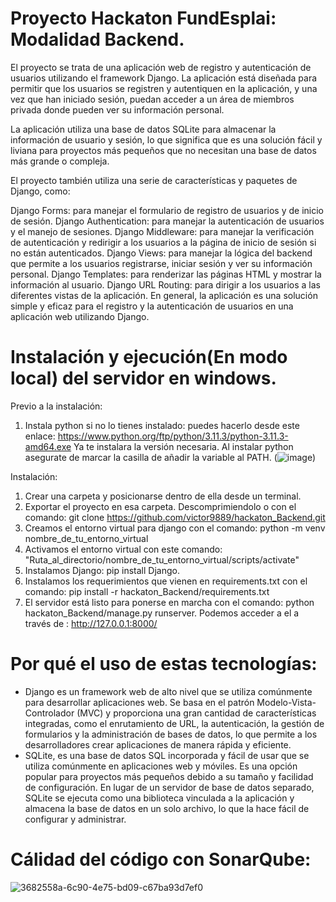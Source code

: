 # Proyecto Hackaton FundEsplai: Modalidad Backend.

El proyecto se trata de una aplicación web de registro y autenticación de usuarios utilizando el framework Django. La aplicación está diseñada para permitir que los usuarios se registren y autentiquen en la aplicación, y una vez que han iniciado sesión, puedan acceder a un área de miembros privada donde pueden ver su información personal.

La aplicación utiliza una base de datos SQLite para almacenar la información de usuario y sesión, lo que significa que es una solución fácil y liviana para proyectos más pequeños que no necesitan una base de datos más grande o compleja.

El proyecto también utiliza una serie de características y paquetes de Django, como:

Django Forms: para manejar el formulario de registro de usuarios y de inicio de sesión.
Django Authentication: para manejar la autenticación de usuarios y el manejo de sesiones.
Django Middleware: para manejar la verificación de autenticación y redirigir a los usuarios a la página de inicio de sesión si no están autenticados.
Django Views: para manejar la lógica del backend que permite a los usuarios registrarse, iniciar sesión y ver su información personal.
Django Templates: para renderizar las páginas HTML y mostrar la información al usuario.
Django URL Routing: para dirigir a los usuarios a las diferentes vistas de la aplicación.
En general, la aplicación es una solución simple y eficaz para el registro y la autenticación de usuarios en una aplicación web utilizando Django.

# Instalación y ejecución(En modo local) del servidor en windows.
Previo a la instalación:
1. Instala python si no lo tienes instalado: puedes hacerlo desde este enlace: https://www.python.org/ftp/python/3.11.3/python-3.11.3-amd64.exe Ya te instalara la versión necesaria. Al instalar python asegurate de marcar la casilla de añadir la variable al PATH. (![image](https://github.com/victor9889/hackaton_Backend/assets/115695594/44b9307e-bdf8-4217-97ec-ce64b9326057))

Instalación:
1. Crear una carpeta y posicionarse dentro de ella desde un terminal.
2. Exportar el proyecto en esa carpeta. Descomprimiendolo o con el comando: git clone https://github.com/victor9889/hackaton_Backend.git
3. Creamos el entorno virtual para django con el comando: python -m venv nombre_de_tu_entorno_virtual
4. Activamos el entorno virtual con este comando: "Ruta_al_directorio/nombre_de_tu_entorno_virtual/scripts/activate"
5. Instalamos Django: pip install Django.
6. Instalamos los requerimientos que vienen en requirements.txt con el comando: pip install -r hackaton_Backend/requirements.txt
7. El servidor está listo para ponerse en marcha con el comando: python hackaton_Backend/manage.py runserver. Podemos acceder a el a través de : http://127.0.0.1:8000/

# Por qué el uso de estas tecnologías:
- Django es un framework web de alto nivel que se utiliza comúnmente para desarrollar aplicaciones web. Se basa en el patrón Modelo-Vista-Controlador (MVC) y proporciona una gran cantidad de características integradas, como el enrutamiento de URL, la autenticación, la gestión de formularios y la administración de bases de datos, lo que permite a los desarrolladores crear aplicaciones de manera rápida y eficiente. 
- SQLite, es una base de datos SQL incorporada y fácil de usar que se utiliza comúnmente en aplicaciones web y móviles. Es una opción popular para proyectos más pequeños debido a su tamaño y facilidad de configuración. En lugar de un servidor de base de datos separado, SQLite se ejecuta como una biblioteca vinculada a la aplicación y almacena la base de datos en un solo archivo, lo que la hace fácil de configurar y administrar.

# Cálidad del código con SonarQube:
![3682558a-6c90-4e75-bd09-c67ba93d7ef0](https://github.com/victor9889/hackaton_Backend/assets/115695594/2ce4cf37-42de-46e9-83e9-738466e64f9e)

